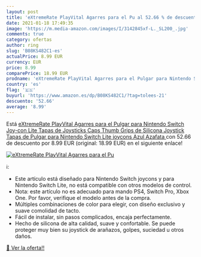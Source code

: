```yaml
---
layout: post
title: 'eXtremeRate PlayVital Agarres para el Pu al 52.66 % de descuento'
date: 2021-01-18 17:49:35
image: 'https://m.media-amazon.com/images/I/3142845xf-L._SL200_.jpg'
comments: true
category: ofertas
author: ring
slug: 'B08KS482C1-es'
actualPrice: 8.99 EUR
currency: EUR
price: 8.99
comparePrice: 18.99 EUR
prodname: 'eXtremeRate PlayVital Agarres para el Pulgar para Nintendo Switch Joy-con Lite Tapas de Joysticks Caps Thumb Grips de Silicona Joystick Tapas de Pulgar para Nintendo Switch Lite joycons Azul Azafata '
country: 'es'
flag: '🇪🇸'
buyurl: 'https://www.amazon.es/dp/B08KS482C1/?tag=tolees-21'
descuento: '52.66'
average: '8.99'
---
```


Está [eXtremeRate PlayVital Agarres para el Pulgar para Nintendo Switch Joy-con Lite Tapas de Joysticks Caps Thumb Grips de Silicona Joystick Tapas de Pulgar para Nintendo Switch Lite joycons Azul Azafata ](https://www.amazon.es/dp/B08KS482C1/?tag=tolees-21) con 52.66 de descuento por 8.99 EUR (original: 18.99 EUR) en el siguiente enlace!

[![eXtremeRate PlayVital Agarres para el Pu](https://m.media-amazon.com/images/I/3142845xf-L._SL200_.jpg)](https://www.amazon.es/dp/B08KS482C1/?tag=tolees-21)

ℹ️:

- Este artículo está diseñado para Nintendo Switch joycons y para Nintendo Switch Lite, no está compatible con otros modelos de control.
- Nota: este artículo no es adecuado para mando PS4, Switch Pro, Xbox One. Por favor, verifique el modelo antes de la compra.
- Múltiples combinaciones de color para elegir, con diseño exclusivo y suave comolidad de tacto.
- Fácil de instalar, sin pasos complicados, encaja perfectamente.
- Hecho de silicona de alta calidad, suave y confortable. Se puede proteger muy bien su joystick de arañazos, golpes, suciedad u otros daños.

[🛒 Ver la oferta!!](https://www.amazon.es/dp/B08KS482C1/?tag=tolees-21)

